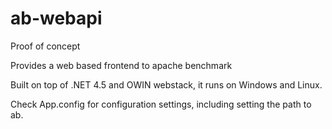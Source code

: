 ab-webapi
=========

Proof of concept

Provides a web based frontend to apache benchmark

Built on top of .NET 4.5 and OWIN webstack, it runs on Windows and Linux.

Check App.config for configuration settings, including setting the path to ab.